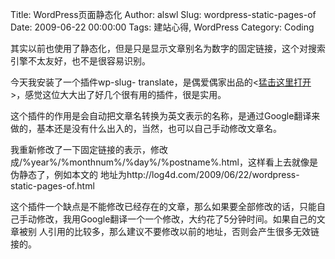 Title: WordPress页面静态化
Author: alswl
Slug: wordpress-static-pages-of
Date: 2009-06-22 00:00:00
Tags: 建站心得, WordPress
Category: Coding

其实以前也使用了静态化，但是只是显示文章别名为数字的固定链接，这个对搜索引擎不太友好，也不是很容易识别。

今天我安装了一个插件wp-slug-
translate，是偶爱偶家出品的<[猛击这里打开](http://blog.2i2j.com/)>，感觉这位大大出了好几个很有用的插件，很是实用。

这个插件的作用是会自动把文章名转换为英文表示的名称，是通过Google翻译来做的，基本还是没有什么出入的，当然，也可以自己手动修改文章名。

我重新修改了一下固定链接的表示，修改成/%year%/%monthnum%/%day%/%postname%.html，这样看上去就像是伪静态了，例如本文的
地址为http://log4d.com/2009/06/22/wordpress-static-pages-of.html

这个插件一个缺点是不能修改已经存在的文章，那么如果要全部修改的话，只能自己手动修改，我用Google翻译一个一个修改，大约花了5分钟时间。如果自己的文章被别
人引用的比较多，那么建议不要修改以前的地址，否则会产生很多无效链接的。

